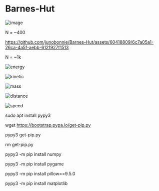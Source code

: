 # Barnes-Hut
![image](https://github.com/junobonnie/Barnes-Hut/blob/main/Animation4.gif)

N = ~400

https://github.com/junobonnie/Barnes-Hut/assets/60418809/6c7a05a1-26ca-4a5f-aebb-6121927f1513

N = ~1k

![energy](https://github.com/junobonnie/Barnes-Hut/assets/60418809/f26b2d8a-93b4-4246-8e9c-7b545407bf42)

![kinetic](https://github.com/junobonnie/Barnes-Hut/assets/60418809/a0c1c208-c070-45f4-bb35-c64924ba2af2)

![mass](https://github.com/junobonnie/Barnes-Hut/assets/60418809/c823b36f-5b4b-4e9c-8840-e5e7f6e58a61)

![distance](https://github.com/junobonnie/Barnes-Hut/assets/60418809/69d0d6c6-3a8b-4425-bec2-2f1470034845)

![speed](https://github.com/junobonnie/Barnes-Hut/assets/60418809/5298d6c1-6418-4124-a7c6-ba1ae40154b7)

sudo apt install pypy3

wget https://bootstrap.pypa.io/get-pip.py

pypy3 get-pip.py

rm get-pip.py

pypy3 -m pip install numpy

pypy3 -m pip install pygame

pypy3 -m pip install pillow==9.5.0

pypy3 -m pip install matplotlib
